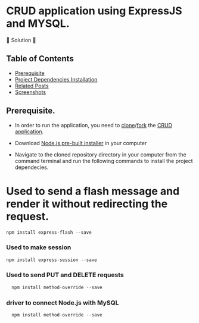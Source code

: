 # CRUD application using ExpressJS and MYSQL.

🚧 Solution 🚧
 
## Table of Contents
- [Prerequisite](#prerequisite)
- [Project Dependencies Installation](#libraries)
- [Related Posts](#related-posts)
- [Screenshots](#screenshots)

## Prerequisite.
- In order to run the application, you need to [clone]("link_to_clone)/[fork]("link_to_fork) the [CRUD application](https://github.com/MartinMugambi/-CRUD-application-using-ExpressJS-and-MYSQL.).

- Download [Node.js pre-built installer]("https://nodejs.org/en/download/) in your computer

- Navigate to the cloned repository directory in your computer from the command terminal and run the following commands to install the project dependecies.

# Used to send a flash message and render it without redirecting the request.
 ```js
npm install express-flash --save
```

### Used to make  session
 ```js
 npm install express-session --save
```

### Used to send PUT and DELETE requests

```js
  npm install method-override --save
```

### driver to connect Node.js with MySQL

```js
  npm install method-override --save
```

